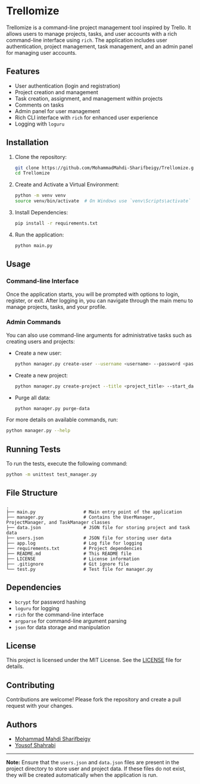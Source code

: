 
# Trellomize

Trellomize is a command-line project management tool inspired by Trello. It allows users to manage projects, tasks, and user accounts with a rich command-line interface using `rich`. The application includes user authentication, project management, task management, and an admin panel for managing user accounts.

## Features

- User authentication (login and registration)
- Project creation and management
- Task creation, assignment, and management within projects
- Comments on tasks
- Admin panel for user management
- Rich CLI interface with `rich` for enhanced user experience
- Logging with `loguru`

## Installation

1. Clone the repository:
    ```bash
    git clone https://github.com/MohammadMahdi-Sharifbeigy/Trellomize.git
    cd Trellomize
    ```

2. Create and Activate a Virtual Environment:
    ```bash
    python -m venv venv
    source venv/bin/activate  # On Windows use `venv\Scripts\activate`
    ```
3. Install Dependencies:
    ```bash
    pip install -r requirements.txt
    ```
4. Run the application:
    ```bash
    python main.py
    ```

## Usage
### Command-line Interface

Once the application starts, you will be prompted with options to login, register, or exit. After logging in, you can navigate through the main menu to manage projects, tasks, and your profile.

### Admin Commands

You can also use command-line arguments for administrative tasks such as creating users and projects:

- Create a new user:
    ```bash
    python manager.py create-user --username <username> --password <password> --is_active <true/false> --email <email>
    ```

- Create a new project:
    ```bash
    python manager.py create-project --title <project_title> --start_date <dd/mm/yyyy>
    ```

- Purge all data:
    ```bash
    python manager.py purge-data
    ```

For more details on available commands, run:
```bash
python manager.py --help
```

## Running Tests

To run the tests, execute the following command:
```bash
python -m unittest test_manager.py
```

## File Structure

```plaintext
.
├── main.py                  # Main entry point of the application
├── manager.py               # Contains the UserManager, ProjectManager, and TaskManager classes
├── data.json                # JSON file for storing project and task data
├── users.json               # JSON file for storing user data
├── app.log                  # Log file for logging
├── requirements.txt         # Project dependencies
├── README.md                # This README file
├── LICENSE                  # License information
├── .gitignore               # Git ignore file
└── test.py                  # Test file for manager.py
```

## Dependencies

- `bcrypt` for password hashing
- `loguru` for logging
- `rich` for the command-line interface
- `argparse` for command-line argument parsing
- `json` for data storage and manipulation

## License

This project is licensed under the MIT License. See the [LICENSE](LICENSE) file for details.

## Contributing

Contributions are welcome! Please fork the repository and create a pull request with your changes.

## Authors

- [Mohammad Mahdi Sharifbeigy](https://github.com/MohammadMahdi-Sharifbeigy)
- [Yousof Shahrabi](https://github.com/yousofs)

---

**Note:** Ensure that the `users.json` and `data.json` files are present in the project directory to store user and project data. If these files do not exist, they will be created automatically when the application is run.